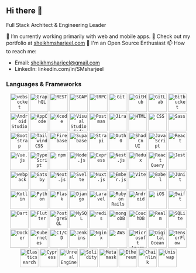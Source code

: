 ## Hi there 👋

Full Stack Architect & Engineering Leader

🔭 I’m currently working primarily with web and mobile apps.
🚀 Check out my portfolio at [sheikhmsharjeel.com](https://www.sheikhmsharjeel.com/)
🤝 I'm an Open Source Enthusiast
📫 How to reach me:
- Email: sheikhmsharjeel@gmail.com
- LinkedIn: linkedin.com/in/SMsharjeel


### Languages & Frameworks
<div align="center">
	<code><img width="50" src="https://raw.githubusercontent.com/marwin1991/profile-technology-icons/refs/heads/main/icons/websocket.png" alt="websocket" title="websocket"/></code>
	<code><img width="50" src="https://raw.githubusercontent.com/marwin1991/profile-technology-icons/refs/heads/main/icons/graphql.png" alt="GraphQL" title="GraphQL"/></code>
	<code><img width="50" src="https://raw.githubusercontent.com/marwin1991/profile-technology-icons/refs/heads/main/icons/rest.png" alt="REST" title="REST"/></code>
	<code><img width="50" src="https://raw.githubusercontent.com/marwin1991/profile-technology-icons/refs/heads/main/icons/soap.png" alt="SOAP" title="SOAP"/></code>
	<code><img width="50" src="https://raw.githubusercontent.com/marwin1991/profile-technology-icons/refs/heads/main/icons/trpc.png" alt="tRPC" title="tRPC"/></code>
	<code><img width="50" src="https://raw.githubusercontent.com/marwin1991/profile-technology-icons/refs/heads/main/icons/git.png" alt="Git" title="Git"/></code>
	<code><img width="50" src="https://raw.githubusercontent.com/marwin1991/profile-technology-icons/refs/heads/main/icons/github.png" alt="GitHub" title="GitHub"/></code>
	<code><img width="50" src="https://raw.githubusercontent.com/marwin1991/profile-technology-icons/refs/heads/main/icons/gitlab.png" alt="GitLab" title="GitLab"/></code>
	<code><img width="50" src="https://raw.githubusercontent.com/marwin1991/profile-technology-icons/refs/heads/main/icons/bitbucket.png" alt="Bitbucket" title="Bitbucket"/></code>
	<code><img width="50" src="https://raw.githubusercontent.com/marwin1991/profile-technology-icons/refs/heads/main/icons/android_studio.png" alt="Android Studio" title="Android Studio"/></code>
	<code><img width="50" src="https://raw.githubusercontent.com/marwin1991/profile-technology-icons/refs/heads/main/icons/appcode.png" alt="AppCode" title="AppCode"/></code>
	<code><img width="50" src="https://raw.githubusercontent.com/marwin1991/profile-technology-icons/refs/heads/main/icons/xcode.png" alt="Xcode" title="Xcode"/></code>
	<code><img width="50" src="https://raw.githubusercontent.com/marwin1991/profile-technology-icons/refs/heads/main/icons/visual_studio_code.png" alt="Visual Studio Code" title="Visual Studio Code"/></code>
	<code><img width="50" src="https://raw.githubusercontent.com/marwin1991/profile-technology-icons/refs/heads/main/icons/postman.png" alt="Postman" title="Postman"/></code>
	<code><img width="50" src="https://raw.githubusercontent.com/marwin1991/profile-technology-icons/refs/heads/main/icons/jira.png" alt="Jira" title="Jira"/></code>
	<code><img width="50" src="https://raw.githubusercontent.com/marwin1991/profile-technology-icons/refs/heads/main/icons/html.png" alt="HTML" title="HTML"/></code>
	<code><img width="50" src="https://raw.githubusercontent.com/marwin1991/profile-technology-icons/refs/heads/main/icons/css.png" alt="CSS" title="CSS"/></code>
	<code><img width="50" src="https://raw.githubusercontent.com/marwin1991/profile-technology-icons/refs/heads/main/icons/sass.png" alt="Sass" title="Sass"/></code>
	<code><img width="50" src="https://raw.githubusercontent.com/marwin1991/profile-technology-icons/refs/heads/main/icons/bootstrap.png" alt="Bootstrap" title="Bootstrap"/></code>
	<code><img width="50" src="https://raw.githubusercontent.com/marwin1991/profile-technology-icons/refs/heads/main/icons/tailwind_css.png" alt="Tailwind CSS" title="Tailwind CSS"/></code>
	<code><img width="50" src="https://raw.githubusercontent.com/marwin1991/profile-technology-icons/refs/heads/main/icons/firebase.png" alt="Firebase" title="Firebase"/></code>
	<code><img width="50" src="https://raw.githubusercontent.com/marwin1991/profile-technology-icons/refs/heads/main/icons/supabase.png" alt="Supabase" title="Supabase"/></code>
	<code><img width="50" src="https://raw.githubusercontent.com/marwin1991/profile-technology-icons/refs/heads/main/icons/strapi.png" alt="Strapi" title="Strapi"/></code>
	<code><img width="50" src="https://raw.githubusercontent.com/marwin1991/profile-technology-icons/refs/heads/main/icons/auth0.png" alt="Auth0" title="Auth0"/></code>
	<code><img width="50" src="https://raw.githubusercontent.com/marwin1991/profile-technology-icons/refs/heads/main/icons/shadcn_ui.png" alt="ShadCn UI" title="ShadCn UI"/></code>
	<code><img width="50" src="https://raw.githubusercontent.com/marwin1991/profile-technology-icons/refs/heads/main/icons/javascript.png" alt="JavaScript" title="JavaScript"/></code>
	<code><img width="50" src="https://raw.githubusercontent.com/marwin1991/profile-technology-icons/refs/heads/main/icons/react.png" alt="React" title="React"/></code>
	<code><img width="50" src="https://raw.githubusercontent.com/marwin1991/profile-technology-icons/refs/heads/main/icons/vue_js.png" alt="Vue.js" title="Vue.js"/></code>
	<code><img width="50" src="https://raw.githubusercontent.com/marwin1991/profile-technology-icons/refs/heads/main/icons/typescript.png" alt="TypeScript" title="TypeScript"/></code>
	<code><img width="50" src="https://raw.githubusercontent.com/marwin1991/profile-technology-icons/refs/heads/main/icons/npm.png" alt="npm" title="npm"/></code>
	<code><img width="50" src="https://raw.githubusercontent.com/marwin1991/profile-technology-icons/refs/heads/main/icons/node_js.png" alt="Node.js" title="Node.js"/></code>
	<code><img width="50" src="https://raw.githubusercontent.com/marwin1991/profile-technology-icons/refs/heads/main/icons/express.png" alt="Express" title="Express"/></code>
	<code><img width="50" src="https://raw.githubusercontent.com/marwin1991/profile-technology-icons/refs/heads/main/icons/nest_js.png" alt="Nest.js" title="Nest.js"/></code>
	<code><img width="50" src="https://raw.githubusercontent.com/marwin1991/profile-technology-icons/refs/heads/main/icons/redux.png" alt="Redux" title="Redux"/></code>
	<code><img width="50" src="https://raw.githubusercontent.com/marwin1991/profile-technology-icons/refs/heads/main/icons/react_query.png" alt="React Query" title="React Query"/></code>
	<code><img width="50" src="https://raw.githubusercontent.com/marwin1991/profile-technology-icons/refs/heads/main/icons/jest.png" alt="Jest" title="Jest"/></code>
	<code><img width="50" src="https://raw.githubusercontent.com/marwin1991/profile-technology-icons/refs/heads/main/icons/webpack.png" alt="webpack" title="webpack"/></code>
	<code><img width="50" src="https://raw.githubusercontent.com/marwin1991/profile-technology-icons/refs/heads/main/icons/gatsby.png" alt="Gatsby" title="Gatsby"/></code>
	<code><img width="50" src="https://raw.githubusercontent.com/marwin1991/profile-technology-icons/refs/heads/main/icons/next_js.png" alt="Next.js" title="Next.js"/></code>
	<code><img width="50" src="https://raw.githubusercontent.com/marwin1991/profile-technology-icons/refs/heads/main/icons/svelte.png" alt="Svelte" title="Svelte"/></code>
	<code><img width="50" src="https://raw.githubusercontent.com/marwin1991/profile-technology-icons/refs/heads/main/icons/nuxt_js.png" alt="Nuxt.js" title="Nuxt.js"/></code>
	<code><img width="50" src="https://raw.githubusercontent.com/marwin1991/profile-technology-icons/refs/heads/main/icons/ember_js.png" alt="Ember.js" title="Ember.js"/></code>
	<code><img width="50" src="https://raw.githubusercontent.com/marwin1991/profile-technology-icons/refs/heads/main/icons/vite.png" alt="Vite" title="Vite"/></code>
	<code><img width="50" src="https://raw.githubusercontent.com/marwin1991/profile-technology-icons/refs/heads/main/icons/babel.png" alt="Babel" title="Babel"/></code>
	<code><img width="50" src="https://raw.githubusercontent.com/marwin1991/profile-technology-icons/refs/heads/main/icons/junit.png" alt="JUnit" title="JUnit"/></code>
	<code><img width="50" src="https://raw.githubusercontent.com/marwin1991/profile-technology-icons/refs/heads/main/icons/kotlin.png" alt="Kotlin" title="Kotlin"/></code>
	<code><img width="50" src="https://raw.githubusercontent.com/marwin1991/profile-technology-icons/refs/heads/main/icons/python.png" alt="Python" title="Python"/></code>
	<code><img width="50" src="https://raw.githubusercontent.com/marwin1991/profile-technology-icons/refs/heads/main/icons/flask.png" alt="Flask" title="Flask"/></code>
	<code><img width="50" src="https://raw.githubusercontent.com/marwin1991/profile-technology-icons/refs/heads/main/icons/django.png" alt="Django" title="Django"/></code>
	<code><img width="50" src="https://raw.githubusercontent.com/marwin1991/profile-technology-icons/refs/heads/main/icons/laravel.png" alt="Laravel" title="Laravel"/></code>
	<code><img width="50" src="https://raw.githubusercontent.com/marwin1991/profile-technology-icons/refs/heads/main/icons/ruby_on_rails.png" alt="Ruby on Rails" title="Ruby on Rails"/></code>
	<code><img width="50" src="https://raw.githubusercontent.com/marwin1991/profile-technology-icons/refs/heads/main/icons/android.png" alt="Android" title="Android"/></code>
	<code><img width="50" src="https://raw.githubusercontent.com/marwin1991/profile-technology-icons/refs/heads/main/icons/ios.png" alt="iOS" title="iOS"/></code>
	<code><img width="50" src="https://raw.githubusercontent.com/marwin1991/profile-technology-icons/refs/heads/main/icons/swift.png" alt="Swift" title="Swift"/></code>
	<code><img width="50" src="https://raw.githubusercontent.com/marwin1991/profile-technology-icons/refs/heads/main/icons/dart.png" alt="Dart" title="Dart"/></code>
	<code><img width="50" src="https://raw.githubusercontent.com/marwin1991/profile-technology-icons/refs/heads/main/icons/flutter.png" alt="Flutter" title="Flutter"/></code>
	<code><img width="50" src="https://raw.githubusercontent.com/marwin1991/profile-technology-icons/refs/heads/main/icons/postgresql.png" alt="PostgreSQL" title="PostgreSQL"/></code>
	<code><img width="50" src="https://raw.githubusercontent.com/marwin1991/profile-technology-icons/refs/heads/main/icons/mysql.png" alt="MySQL" title="MySQL"/></code>
	<code><img width="50" src="https://raw.githubusercontent.com/marwin1991/profile-technology-icons/refs/heads/main/icons/redis.png" alt="redis" title="redis"/></code>
	<code><img width="50" src="https://raw.githubusercontent.com/marwin1991/profile-technology-icons/refs/heads/main/icons/mongodb.png" alt="mongoDB" title="mongoDB"/></code>
	<code><img width="50" src="https://raw.githubusercontent.com/marwin1991/profile-technology-icons/refs/heads/main/icons/couchdb.png" alt="CouchDB" title="CouchDB"/></code>
	<code><img width="50" src="https://raw.githubusercontent.com/marwin1991/profile-technology-icons/refs/heads/main/icons/realm.png" alt="Realm" title="Realm"/></code>
	<code><img width="50" src="https://raw.githubusercontent.com/marwin1991/profile-technology-icons/refs/heads/main/icons/sqlite.png" alt="SQLite" title="SQLite"/></code>
	<code><img width="50" src="https://raw.githubusercontent.com/marwin1991/profile-technology-icons/refs/heads/main/icons/docker.png" alt="Docker" title="Docker"/></code>
	<code><img width="50" src="https://raw.githubusercontent.com/marwin1991/profile-technology-icons/refs/heads/main/icons/kubernetes.png" alt="Kubernetes" title="Kubernetes"/></code>
	<code><img width="50" src="https://raw.githubusercontent.com/marwin1991/profile-technology-icons/refs/heads/main/icons/ci_cd.png" alt="CI/CD" title="CI/CD"/></code>
	<code><img width="50" src="https://raw.githubusercontent.com/marwin1991/profile-technology-icons/refs/heads/main/icons/jenkins.png" alt="Jenkins" title="Jenkins"/></code>
	<code><img width="50" src="https://raw.githubusercontent.com/marwin1991/profile-technology-icons/refs/heads/main/icons/nginx.png" alt="Nginx" title="Nginx"/></code>
	<code><img width="50" src="https://raw.githubusercontent.com/marwin1991/profile-technology-icons/refs/heads/main/icons/aws.png" alt="AWS" title="AWS"/></code>
	<code><img width="50" src="https://raw.githubusercontent.com/marwin1991/profile-technology-icons/refs/heads/main/icons/microsoft_azure.png" alt="Microsoft Azure" title="Microsoft Azure"/></code>
	<code><img width="50" src="https://raw.githubusercontent.com/marwin1991/profile-technology-icons/refs/heads/main/icons/digital_ocean.png" alt="Digital Ocean" title="Digital Ocean"/></code>
	<code><img width="50" src="https://raw.githubusercontent.com/marwin1991/profile-technology-icons/refs/heads/main/icons/tensorflow.png" alt="TensorFlow" title="TensorFlow"/></code>
	<code><img width="50" src="https://raw.githubusercontent.com/marwin1991/profile-technology-icons/refs/heads/main/icons/elasticsearch.png" alt="Elasticsearch" title="Elasticsearch"/></code>
	<code><img width="50" src="https://raw.githubusercontent.com/marwin1991/profile-technology-icons/refs/heads/main/icons/cypress.png" alt="Cypress" title="Cypress"/></code>
	<code><img width="50" src="https://raw.githubusercontent.com/marwin1991/profile-technology-icons/refs/heads/main/icons/unreal_engine.png" alt="Unreal Engine" title="Unreal Engine"/></code>
	<code><img width="50" src="https://raw.githubusercontent.com/marwin1991/profile-technology-icons/refs/heads/main/icons/solidity.png" alt="Solidity" title="Solidity"/></code>
	<code><img width="50" src="https://raw.githubusercontent.com/marwin1991/profile-technology-icons/refs/heads/main/icons/metamask.png" alt="Metamask" title="Metamask"/></code>
	<code><img width="50" src="https://raw.githubusercontent.com/marwin1991/profile-technology-icons/refs/heads/main/icons/ethereum.png" alt="Ethereum" title="Ethereum"/></code>
	<code><img width="50" src="https://raw.githubusercontent.com/marwin1991/profile-technology-icons/refs/heads/main/icons/chainlink.png" alt="Chainlink" title="Chainlink"/></code>
	<code><img width="50" src="https://raw.githubusercontent.com/marwin1991/profile-technology-icons/refs/heads/main/icons/uniswap.png" alt="Uniswap" title="Uniswap"/></code>
</div>
